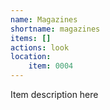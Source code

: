 ```yaml
---
name: Magazines
shortname: magazines
items: []
actions: look
location:
    item: 0004
---
```

Item description here
